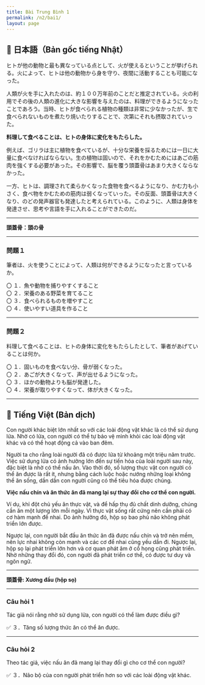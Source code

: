 ```yaml
---
title: Bài Trung Bình 1
permalink: /n2/bai1/
layout: page
---
```


## 📖 日本語（Bản gốc tiếng Nhật）

ヒトが他の動物と最も異なっている点として、火が使えるということが挙げられる。火によって、ヒトは他の動物から身を守り、夜間に活動することも可能になった。

人類が火を手に入れたのは、約１００万年前のことだと推定されている。火の利用でその後の人類の進化に大きな影響を与えたのは、料理ができるようになったことであろう。当時、ヒトが食べられる植物の種類は非常に少なかったが、生で食べられないものを煮たり焼いたりすることで、次第にそれも摂取されていった。

**料理して食べることは、ヒトの身体に変化をもたらした。**

例えば、ゴリラは主に植物を食べているが、十分な栄養を採るためには一日に大量に食べなければならない。生の植物は固いので、それをかむためにはあごの筋肉を強くする必要があった。その影響で、脳を覆う頭蓋骨はあまり大きくならなかった。

一方、ヒトは、調理されて柔らかくなった食物を食べるようになり、かむ力も小さく、食べ物をかむための筋肉は弱くなっていった。その反面、頭蓋骨は大きくなり、のどの発声器官も発達したと考えられている。このように、人類は身体を発達させ、思考や言語を手に入れることができたのだ。

---

**頭蓋骨：頭の骨**

---

### 問題１  
筆者は、火を使うことによって、人類は何ができるようになったと言っているか。

〇 １．魚や動物を捕りやすくすること  
〇 ２．栄養のある野菜を育てること  
〇 ３．食べられるものを増やすこと  
〇 ４．使いやすい道具を作ること

---

### 問題２  
料理して食べることは、ヒトの身体に変化をもたらしたとして、筆者があげていることは何か。

〇 １．固いものを食べない分、骨が弱くなった。  
〇 ２．あごが大きくなって、声が出せるようになった。  
〇 ３．ほかの動物よりも脳が発達した。  
〇 ４．栄養が取りやすくなって、体が大きくなった。

---

## 📘 Tiếng Việt (Bản dịch)

Con người khác biệt lớn nhất so với các loài động vật khác là có thể sử dụng lửa. Nhờ có lửa, con người có thể tự bảo vệ mình khỏi các loài động vật khác và có thể hoạt động cả vào ban đêm.

Người ta cho rằng loài người đã có được lửa từ khoảng một triệu năm trước. Việc sử dụng lửa có ảnh hưởng lớn đến sự tiến hóa của loài người sau này, đặc biệt là nhờ có thể nấu ăn. Vào thời đó, số lượng thực vật con người có thể ăn được là rất ít, nhưng bằng cách luộc hoặc nướng những loại không thể ăn sống, dần dần con người cũng có thể tiêu hóa được chúng.

**Việc nấu chín và ăn thức ăn đã mang lại sự thay đổi cho cơ thể con người.**

Ví dụ, khỉ đột chủ yếu ăn thực vật, và để hấp thụ đủ chất dinh dưỡng, chúng cần ăn một lượng lớn mỗi ngày. Vì thực vật sống rất cứng nên cần phải có cơ hàm mạnh để nhai. Do ảnh hưởng đó, hộp sọ bao phủ não không phát triển lớn được.

Ngược lại, con người bắt đầu ăn thức ăn đã được nấu chín và trở nên mềm, nên lực nhai không còn mạnh và các cơ để nhai cũng yếu dần đi. Ngược lại, hộp sọ lại phát triển lớn hơn và cơ quan phát âm ở cổ họng cũng phát triển. Nhờ những thay đổi đó, con người đã phát triển cơ thể, có được tư duy và ngôn ngữ.

---

**頭蓋骨: Xương đầu (hộp sọ)**

---

### Câu hỏi 1  
Tác giả nói rằng nhờ sử dụng lửa, con người có thể làm được điều gì?

✅ ３．Tăng số lượng thức ăn có thể ăn được.

---

### Câu hỏi 2  
Theo tác giả, việc nấu ăn đã mang lại thay đổi gì cho cơ thể con người?

✅ ３．Não bộ của con người phát triển hơn so với các loài động vật khác.
